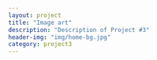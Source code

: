 ```yaml
---
layout: project
title: "Image art"
description: "Description of Project #3"
header-img: "img/home-bg.jpg"
category: project3
---
```

